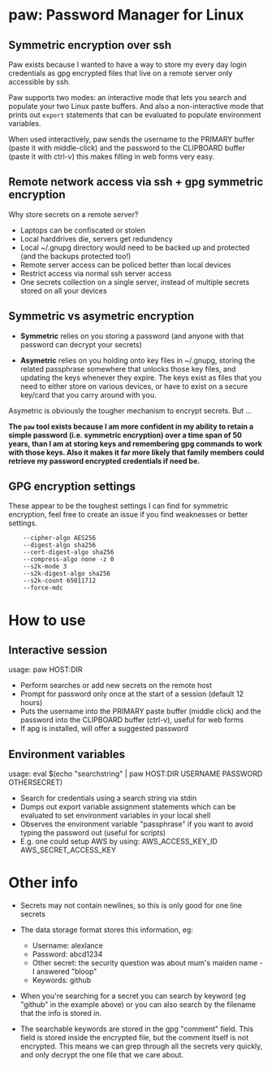 paw: Password Manager for Linux
===============================

Symmetric encryption over ssh
-----------------------------

Paw exists because I wanted to have a way to store my every day login
credentials as gpg encrypted files that live on a remote server only accessible
by ssh.

Paw supports two modes: an interactive mode that lets you search and populate
your two Linux paste buffers. And also a non-interactive mode that prints out
`export` statements that can be evaluated to populate environment variables.

When used interactively, paw sends the username to the PRIMARY buffer (paste it
with middle-click) and the password to the CLIPBOARD buffer (paste it with
ctrl-v) this makes filling in web forms very easy.


Remote network access via ssh + gpg symmetric encryption
--------------------------------------------------------

Why store secrets on a remote server?

 - Laptops can be confiscated or stolen
 - Local harddrives die, servers get redundency
 - Local ~/.gnupg directory would need to be backed up and protected (and the
   backups protected too!)
 - Remote server access can be policed better than local devices
 - Restrict access via normal ssh server access
 - One secrets collection on a single server, instead of multiple secrets stored on
   all your devices


Symmetric vs asymetric encryption
---------------------------------

 - **Symmetric** relies on you storing a password (and anyone with that
   password can decrypt your secrets)

 - **Asymetric** relies on you holding onto key files in ~/.gnupg, storing the
   related passphrase somewhere that unlocks those key files, and updating the
   keys whenever they expire. The keys exist as files that you need to either
   store on various devices, or have to exist on a secure key/card that you
   carry around with you.

Asymetric is obviously the tougher mechanism to encrypt secrets. But ...

**The `paw` tool exists because I am more confident in my ability to retain a
simple password (i.e. symmetric encryption) over a time span of 50 years, than
I am at storing keys and remembering gpg commands to work with those keys.
Also it makes it far more likely that family members could retrieve my
password encrypted credentials if need be.**


GPG encryption settings
-----------------------

These appear to be the toughest settings I can find for symmetric encryption,
feel free to create an issue if you find weaknesses or better settings.

```
    --cipher-algo AES256
    --digest-algo sha256
    --cert-digest-algo sha256
    --compress-algo none -z 0
    --s2k-mode 3
    --s2k-digest-algo sha256
    --s2k-count 65011712
    --force-mdc
```


How to use
==========

Interactive session
-------------------

usage: paw HOST:DIR

 * Perform searches or add new secrets on the remote host
 * Prompt for password only once at the start of a session (default 12 hours)
 * Puts the username into the PRIMARY paste buffer (middle click) and the password
   into the CLIPBOARD buffer (ctrl-v), useful for web forms
 * If apg is installed, will offer a suggested password

Environment variables
---------------------

usage: eval $(echo "searchstring" | paw HOST:DIR USERNAME PASSWORD OTHERSECRET)

  * Search for credentials using a search string via stdin
  * Dumps out export variable assignment statements which can be evaluated to set
    environment variables in your local shell
  * Observes the environment variable "passphrase" if you want to avoid typing the
    password out (useful for scripts)
  * E.g. one could setup AWS by using: AWS\_ACCESS\_KEY\_ID AWS\_SECRET\_ACCESS\_KEY


Other info
==========

  * Secrets may not contain newlines, so this is only good for one line secrets

  * The data storage format stores this information, eg:

      - Username: alexlance
      - Password: abcd1234
      - Other secret: the security question was about mum's maiden name - I answered "bloop"
      - Keywords: github

  * When you're searching for a secret you can search by keyword (eg "github"
    in the example above) or you can also search by the filename that the info
    is stored in.

  * The searchable keywords are stored in the gpg "comment" field. This field is
    stored inside the encrypted file, but the comment itself is not encrypted.
    This means we can grep through all the secrets very quickly, and only decrypt
    the one file that we care about.

